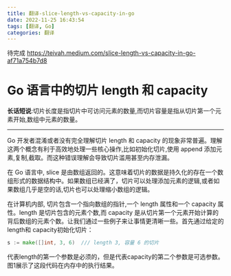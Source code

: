 ```yaml
---
title: 翻译-slice-length-vs-capacity-in-go
date: 2022-11-25 16:43:54
tags: [翻译, Go]
categories: 翻译
---
```


待完成
https://teivah.medium.com/slice-length-vs-capacity-in-go-af71a754b7d8

# Go 语言中的切片 length 和 capacity

<b>长话短说</b>:切片长度是指切片中可访问元素的数量,而切片容量是指从切片第一个元素开始,数组中元素的数量。

---

Go 开发者混淆或者没有完全理解切片 length 和 capacity 的现象非常普遍。理解这两个概念有利于高效地处理一些核心操作,比如初始化切片,使用 append 添加元素,复制,截取。而这种错误理解会导致切片滥用甚至内存泄漏。

在 Go 语言中, slice 是由数组返回的。这意味着切片的数据是持久化的存在一个数组形式的数据结构中。如果数组已经满了，切片可以处理添加元素的逻辑,或者如果数组几乎是空的话,切片也可以处理缩小数组的逻辑。

在计算机内部, 切片包含一个指向数组的指针,一个 length 属性和一个 capacity 属性。length 是切片包含的元素个数,而 capacity 是从切片第一个元素开始计算的背后数组的元素个数。让我们通过一些例子来让事情更清晰一些。首先通过给定的length和 capacity初始化切片：

```go
s := make([]int, 3, 6)  /// length 3, 容量 6 的切片
```

代表length的第一个参数是必须的，但是代表capacity的第二个参数是可选参数。图1展示了这段代码在内存中的执行结果。


